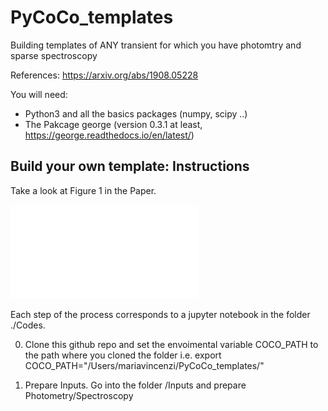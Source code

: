 # PyCoCo_templates
Building templates of ANY transient for which you have photomtry and sparse spectroscopy

References: https://arxiv.org/abs/1908.05228

You will need:
- Python3 and all the basics packages (numpy, scipy ..)
- The Pakcage george (version 0.3.1 at least, https://george.readthedocs.io/en/latest/)
## Build your own template: Instructions
Take a look at Figure 1 in the Paper.

![Imgur](pycoco_code_structure.pdf)

Each step of the process corresponds to a jupyter notebook in the folder ./Codes.

0. Clone this github repo and set the envoimental variable COCO_PATH to the path where you cloned the folder
i.e. export COCO_PATH="/Users/mariavincenzi/PyCoCo_templates/"
 
1. Prepare Inputs. Go into the folder /Inputs and prepare Photometry/Spectroscopy

